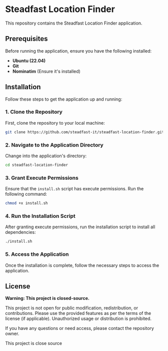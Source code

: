 
# Steadfast Location Finder

This repository contains the Steadfast Location Finder application.

## Prerequisites

Before running the application, ensure you have the following installed:

- **Ubuntu (22.04)**
- **Git**
- **Nominatim** (Ensure it's installed)

## Installation

Follow these steps to get the application up and running:

### 1. Clone the Repository

First, clone the repository to your local machine:

```bash
git clone https://github.com/steadfast-it/steadfast-location-finder.git
```

### 2. Navigate to the Application Directory

Change into the application's directory:

```bash
cd steadfast-location-finder
```

### 3. Grant Execute Permissions

Ensure that the `install.sh` script has execute permissions. Run the following command:

```bash
chmod +x install.sh
```

### 4. Run the Installation Script

After granting execute permissions, run the installation script to install all dependencies:

```bash
./install.sh
```

### 5. Access the Application

Once the installation is complete, follow the necessary steps to access the application.

## License

**Warning: This project is closed-source.**

This project is not open for public modification, redistribution, or contributions. Please use the provided features as per the terms of the license (if applicable). Unauthorized usage or distribution is prohibited.

If you have any questions or need access, please contact the repository owner.

This project is close source